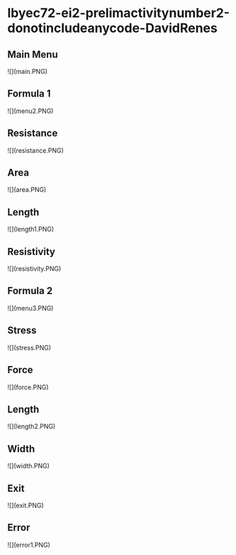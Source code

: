 # lbyec72-ei2-prelimactivitynumber2-donotincludeanycode-DavidRenes
<h2>Main Menu</h2>
![](main.PNG)
<h2>Formula 1</h2>
![](menu2.PNG)
<h2>Resistance</h2>
![](resistance.PNG)
<h2>Area</h2>
![](area.PNG)
<h2>Length</h2>
![](length1.PNG)
<h2>Resistivity</h2>
![](resistivity.PNG)
<h2>Formula 2</h2>
![](menu3.PNG)
<h2>Stress</h2>
![](stress.PNG)
<h2>Force</h2>
![](force.PNG)
<h2>Length</h2>
![](length2.PNG)
<h2>Width</h2>
![](width.PNG)
<h2>Exit</h2>
![](exit.PNG)
<h2>Error</h2>
![](error1.PNG)
